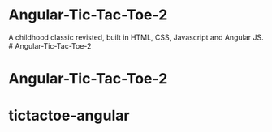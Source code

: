 # Angular-Tic-Tac-Toe-2

A childhood classic revisted, built in HTML, CSS, Javascript and Angular JS. # Angular-Tic-Tac-Toe-2
# Angular-Tic-Tac-Toe-2
# tictactoe-angular
